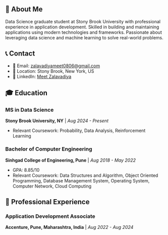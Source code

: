 ## 👋 About Me
Data Science graduate student at Stony Brook University with professional experience in application development. Skilled in building and maintaining applications using modern technologies and frameworks. Passionate about leveraging data science and machine learning to solve real-world problems.

## 📞 Contact
- 📧 Email: zalavadiyameet0806@gmail.com
- 📍 Location: Stony Brook, New York, US
-  💼 LinkedIn: [Meet Zalavadiya](https://www.linkedin.com/in/meet-zalavadiya)

## 🎓 Education

### MS in Data Science
**Stony Brook University, NY** | *Aug 2024 - Present*
- Relevant Coursework: Probability, Data Analysis, Reinforcement Learning

### Bachelor of Computer Engineering
**Sinhgad College of Engineering, Pune** | *Aug 2018 - May 2022*
- GPA: 8.85/10
- Relevant Coursework: Data Structures and Algorithm, Object Oriented Programming, Database Management System, Operating System, Computer Network, Cloud Computing

## 💼 Professional Experience
### Application Development Associate
**Accenture, Pune, Maharashtra, India** | *Aug 2022 - Aug 2024*

